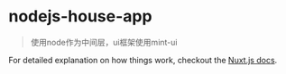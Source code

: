 # nodejs-house-app

> 使用node作为中间层，ui框架使用mint-ui

For detailed explanation on how things work, checkout the [Nuxt.js docs](https://github.com/nuxt/nuxt.js).

